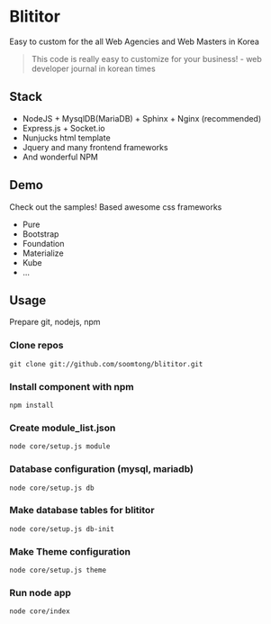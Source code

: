 Blititor
========

Easy to custom for the all Web Agencies and Web Masters in Korea

> This code is really easy to customize for your business! - web developer journal in korean times

## Stack

- NodeJS + MysqlDB(MariaDB) + Sphinx + Nginx (recommended)
- Express.js + Socket.io
- Nunjucks html template
- Jquery and many frontend frameworks
- And wonderful NPM

## Demo

Check out the samples! Based awesome css frameworks

- Pure
- Bootstrap
- Foundation
- Materialize
- Kube
- ...

## Usage

Prepare git, nodejs, npm

### Clone repos

```Shell
git clone git://github.com/soomtong/blititor.git
```

### Install component with npm

```shell
npm install
```

### Create module_list.json

```shell
node core/setup.js module
```

### Database configuration (mysql, mariadb)

```shell
node core/setup.js db
```

### Make database tables for blititor

```shell
node core/setup.js db-init
```

### Make Theme configuration

```shell
node core/setup.js theme
```

### Run node app
```shell
node core/index
```
